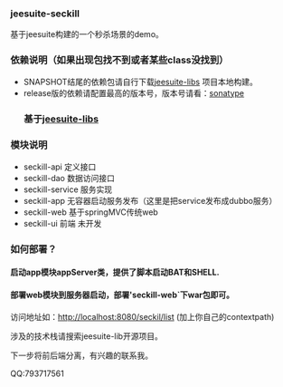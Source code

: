 ### jeesuite-seckill

基于jeesuite构建的一个秒杀场景的demo。

### 依赖说明（如果出现包找不到或者某些class没找到）

*   SNAPSHOT结尾的依赖包请自行下载[jeesuite-libs](http://git.oschina.net/vakinge/jeesuite-libs) 项目本地构建。
*   release版的依赖请配置最高的版本号，版本号请看：[sonatype](https://oss.sonatype.org/content/repositories/releases/com/jeesuite/)
    ### 基于[jeesuite-libs](http://git.oschina.net/vakinge/jeesuite-libs)

### 模块说明

*   seckill-api 定义接口
*   seckill-dao 数据访问接口
*   seckill-service 服务实现
*   seckill-app 无容器启动服务发布（这里是把service发布成dubbo服务）
*   seckill-web 基于springMVC传统web
*   seckill-ui 前端 未开发

### 如何部署？

#### 启动app模块appServer类，提供了脚本启动BAT和SHELL.

#### 部署web模块到服务器启动，部署'seckill-web`下war包即可。

访问地址如：[http://localhost:8080/seckil/list](http://localhost:8080/seckil/list) (加上你自己的contextpath)

涉及的技术栈请搜索jeesuite-lib开源项目。

下一步将前后端分离，有兴趣的联系我。

QQ:793717561
